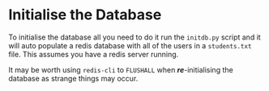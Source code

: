 # Initialise the Database

To initialise the database all you need to do it run the `initdb.py` script and it will auto populate a redis database with all of the users in a `students.txt` file. This assumes you have a redis server running.

It may be worth using `redis-cli` to `FLUSHALL` when ***re***-initialising the database as strange things may occur.
